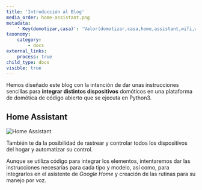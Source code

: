 ```yaml
---
title: 'Introducción al Blog'
media_order: home-assistant.png
metadata:
    ' Key(domotizar,casa)': 'Valor(domotizar,casa,home,assistant,wifi,wi-fi,inteligente,luz,tp-link,regleta,python,automatico,aliexpress,amazon)'
taxonomy:
    category:
        - docs
external_links:
    process: true
child_type: docs
visible: true
---
```


Hemos diseñado este blog con la intención de dar unas instrucciones sencillas
para **integrar distintos dispositivos** domóticos en una plataforma de domótica
de código abierto que se ejecuta en Python3.

## Home Assistant

![Home Assistant](home-assistant.png)

También te da la posibilidad de rastrear y controlar todos los dispositivos del hogar y automatizar su control.

Aunque se utiliza código para integrar los elementos, intentaremos dar las instrucciones necesarias para cada tipo y modelo, así como, para integrarlos en el asistente de _Google Home_ y creación de las rutinas para su manejo por voz. 
